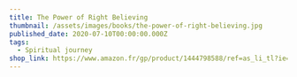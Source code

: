 ```yaml
---
title: The Power of Right Believing
thumbnail: /assets/images/books/the-power-of-right-believing.jpg
published_date: 2020-07-10T00:00:00.000Z
tags:
  - Spiritual journey
shop_link: https://www.amazon.fr/gp/product/1444798588/ref=as_li_tl?ie=UTF8&camp=1642&creative=6746&creativeASIN=1444798588&linkCode=as2&tag=aliapourvous-21&linkId=d1d5f7be92b220f2b6403c1efb34570e
---
```

